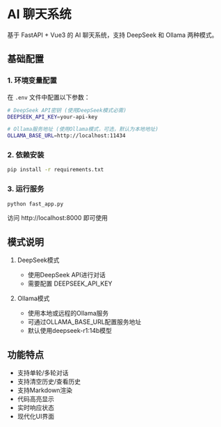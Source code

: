 # AI 聊天系统

基于 FastAPI + Vue3 的 AI 聊天系统，支持 DeepSeek 和 Ollama 两种模式。

## 基础配置

### 1. 环境变量配置
在 `.env` 文件中配置以下参数：

```bash
# DeepSeek API密钥 (使用DeepSeek模式必需)
DEEPSEEK_API_KEY=your-api-key

# Ollama服务地址 (使用Ollama模式，可选，默认为本地地址)
OLLAMA_BASE_URL=http://localhost:11434
```

### 2. 依赖安装
```bash
pip install -r requirements.txt
```

### 3. 运行服务
```bash
python fast_app.py
```
访问 http://localhost:8000 即可使用

## 模式说明

1. DeepSeek模式
   - 使用DeepSeek API进行对话
   - 需要配置 DEEPSEEK_API_KEY

2. Ollama模式
   - 使用本地或远程的Ollama服务
   - 可通过OLLAMA_BASE_URL配置服务地址
   - 默认使用deepseek-r1:14b模型

## 功能特点

- 支持单轮/多轮对话
- 支持清空历史/查看历史
- 支持Markdown渲染
- 代码高亮显示
- 实时响应状态
- 现代化UI界面
